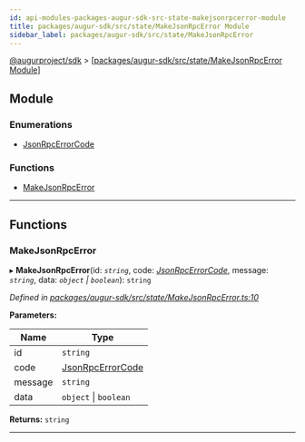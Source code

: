 ```yaml
---
id: api-modules-packages-augur-sdk-src-state-makejsonrpcerror-module
title: packages/augur-sdk/src/state/MakeJsonRpcError Module
sidebar_label: packages/augur-sdk/src/state/MakeJsonRpcError
---
```


[@augurproject/sdk](api-readme.md) > [[packages/augur-sdk/src/state/MakeJsonRpcError Module]](api-modules-packages-augur-sdk-src-state-makejsonrpcerror-module.md)

## Module

### Enumerations

* [JsonRpcErrorCode](api-enums-packages-augur-sdk-src-state-makejsonrpcerror-jsonrpcerrorcode.md)

### Functions

* [MakeJsonRpcError](api-modules-packages-augur-sdk-src-state-makejsonrpcerror-module.md#makejsonrpcerror)

---

## Functions

<a id="makejsonrpcerror"></a>

###  MakeJsonRpcError

▸ **MakeJsonRpcError**(id: *`string`*, code: *[JsonRpcErrorCode](api-enums-packages-augur-sdk-src-state-makejsonrpcerror-jsonrpcerrorcode.md)*, message: *`string`*, data: *`object` \| `boolean`*): `string`

*Defined in [packages/augur-sdk/src/state/MakeJsonRpcError.ts:10](https://github.com/AugurProject/augur/blob/27cf7214d2/packages/augur-sdk/src/state/MakeJsonRpcError.ts#L10)*

**Parameters:**

| Name | Type |
| ------ | ------ |
| id | `string` |
| code | [JsonRpcErrorCode](api-enums-packages-augur-sdk-src-state-makejsonrpcerror-jsonrpcerrorcode.md) |
| message | `string` |
| data | `object` \| `boolean` |

**Returns:** `string`

___

